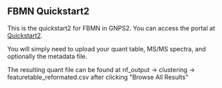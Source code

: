 ## FBMN Quickstart2

This is the quickstart2 for FBMN in GNPS2. You can access the portal at [Quickstart2](https://quickstart2.gnps2.org/FBMN_quickstart). 

You will simply need to upload your quant table, MS/MS spectra, and optionally the metadata file. 

The resulting quant file can be found at nf_output -> clustering -> featuretable_reformated.csv after clicking "Browse All Results"

